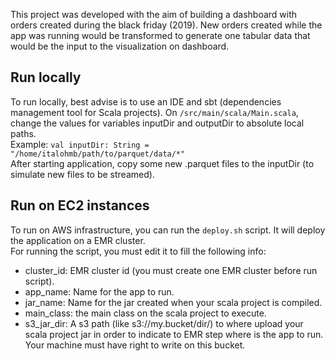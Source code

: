 
This project was developed with the aim of building a dashboard with orders created during the black friday (2019).
New orders created while the app was running would be transformed to generate one tabular data that
would be the input to the visualization on dashboard. 


## Run locally

To run locally, best advise is to use an IDE and sbt (dependencies management tool for Scala projects). 
On `/src/main/scala/Main.scala`, change the values for variables inputDir and outputDir to absolute local paths.  
Example: 
`
val inputDir: String = "/home/italohmb/path/to/parquet/data/*"
`  
After starting application, copy some new .parquet files to the inputDir (to simulate new files to be streamed).

## Run on EC2 instances

To run on AWS infrastructure, you can run the `deploy.sh` script. It will deploy the application
on a EMR cluster.   
For running the script, you must edit it to fill the following info:

- cluster_id: EMR cluster id (you must create one EMR cluster before run script).
- app_name: Name for the app to run.
- jar_name: Name for the jar created when your scala project is compiled.
- main_class: the main class on the scala project to execute.
- s3_jar_dir: A s3 path (like s3://my.bucket/dir/) to where upload your scala project jar in order to 
indicate to EMR step where is the app to run. Your machine must have right to write on this bucket. 
